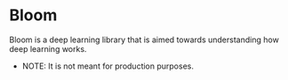 # Bloom

Bloom is a deep learning library that is aimed towards understanding how deep learning works.

- NOTE: It is not meant for production purposes.

